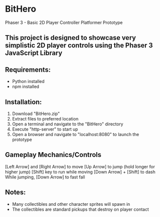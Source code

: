 # BitHero
Phaser 3 - Basic 2D Player Controller Platformer Prototype

## This project is designed to showcase very simplistic 2D player controls using the Phaser 3 JavaScript Library

## Requirements:
- Python installed
- npm installed

## Installation:
1) Download "BitHero.zip"
2) Extract files to preferred location
3) Open a terminal and navigate to the "BitHero" directory
4) Execute "http-server" to start up
5) Open a browser and navigate to "localhost:8080" to launch the prototype

## Gameplay Mechanics/Controls
[Left Arrow] and [Right Arrow] to move
[Up Arrow] to jump (hold longer for higher jump)
[Shift] key to run while moving
[Down Arrow] + [Shift] to dash
While jumping, [Down Arrow] to fast fall

## Notes:
- Many collectibles and other character sprites will spawn in
- The collectibles are standard pickups that destroy on player contact
